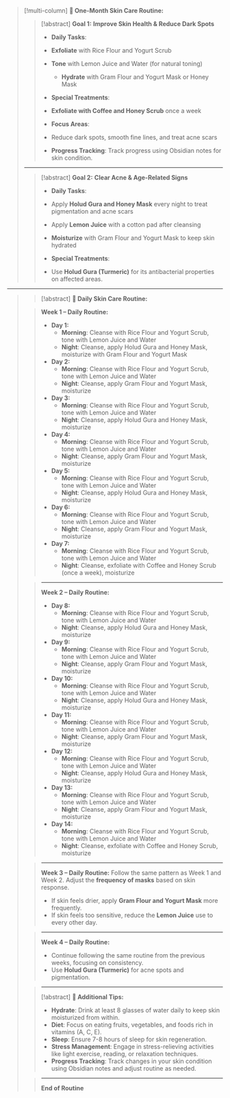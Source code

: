 > [!multi-column] **🧴 One-Month Skin Care Routine:**
>
>> [!abstract] **Goal 1:** **Improve Skin Health & Reduce Dark Spots**
>> - **Daily Tasks**: 
>> 	- **Exfoliate** with Rice Flour and Yogurt Scrub 
>> 	- **Tone** with Lemon Juice and Water (for natural toning)
>> 	  - **Hydrate** with Gram Flour and Yogurt Mask or Honey Mask
>> 	    
>> - **Special Treatments**: 
>> 	- **Exfoliate with Coffee and Honey Scrub** once a week
>> 	  
>> - **Focus Areas**: 
>> 	- Reduce dark spots, smooth fine lines, and treat acne scars
>> 	  
>> - **Progress Tracking**: Track progress using Obsidian notes for skin condition.
>
> ---
> 
>> [!abstract] **Goal 2:** **Clear Acne & Age-Related Signs**
>> - **Daily Tasks**: 
>> 	- Apply **Holud Gura and Honey Mask** every night to treat pigmentation and acne scars
>> 	- Apply **Lemon Juice** with a cotton pad after cleansing
>> 	  
>> - **Moisturize** with Gram Flour and Yogurt Mask to keep skin hydrated
>> - **Special Treatments**:
>> 	- Use **Holud Gura (Turmeric)** for its antibacterial properties on affected areas.

 ---

>> [!abstract] **📅 Daily Skin Care Routine:**
>
>> **Week 1 – Daily Routine:**
>> - **Day 1:**
>>   - **Morning**: Cleanse with Rice Flour and Yogurt Scrub, tone with Lemon Juice and Water
>>   - **Night**: Cleanse, apply Holud Gura and Honey Mask, moisturize with Gram Flour and Yogurt Mask
>> - **Day 2:**
>>   - **Morning**: Cleanse with Rice Flour and Yogurt Scrub, tone with Lemon Juice and Water
>>   - **Night**: Cleanse, apply Gram Flour and Yogurt Mask, moisturize
>> - **Day 3:**
>>   - **Morning**: Cleanse with Rice Flour and Yogurt Scrub, tone with Lemon Juice and Water
>>   - **Night**: Cleanse, apply Holud Gura and Honey Mask, moisturize
>> - **Day 4:**
>>   - **Morning**: Cleanse with Rice Flour and Yogurt Scrub, tone with Lemon Juice and Water
>>   - **Night**: Cleanse, apply Gram Flour and Yogurt Mask, moisturize
>> - **Day 5:**
>>   - **Morning**: Cleanse with Rice Flour and Yogurt Scrub, tone with Lemon Juice and Water
>>   - **Night**: Cleanse, apply Holud Gura and Honey Mask, moisturize
>> - **Day 6:**
>>   - **Morning**: Cleanse with Rice Flour and Yogurt Scrub, tone with Lemon Juice and Water
>>   - **Night**: Cleanse, apply Gram Flour and Yogurt Mask, moisturize
>> - **Day 7:**
>>   - **Morning**: Cleanse with Rice Flour and Yogurt Scrub, tone with Lemon Juice and Water
>>   - **Night**: Cleanse, exfoliate with Coffee and Honey Scrub (once a week), moisturize
>
>> ---
>> **Week 2 – Daily Routine:**
>> - **Day 8:**
>>   - **Morning**: Cleanse with Rice Flour and Yogurt Scrub, tone with Lemon Juice and Water
>>   - **Night**: Cleanse, apply Holud Gura and Honey Mask, moisturize
>> - **Day 9:**
>>   - **Morning**: Cleanse with Rice Flour and Yogurt Scrub, tone with Lemon Juice and Water
>>   - **Night**: Cleanse, apply Gram Flour and Yogurt Mask, moisturize
>> - **Day 10:**
>>   - **Morning**: Cleanse with Rice Flour and Yogurt Scrub, tone with Lemon Juice and Water
>>   - **Night**: Cleanse, apply Holud Gura and Honey Mask, moisturize
>> - **Day 11:**
>>   - **Morning**: Cleanse with Rice Flour and Yogurt Scrub, tone with Lemon Juice and Water
>>   - **Night**: Cleanse, apply Gram Flour and Yogurt Mask, moisturize
>> - **Day 12:**
>>   - **Morning**: Cleanse with Rice Flour and Yogurt Scrub, tone with Lemon Juice and Water
>>   - **Night**: Cleanse, apply Holud Gura and Honey Mask, moisturize
>> - **Day 13:**
>>   - **Morning**: Cleanse with Rice Flour and Yogurt Scrub, tone with Lemon Juice and Water
>>   - **Night**: Cleanse, apply Gram Flour and Yogurt Mask, moisturize
>> - **Day 14:**
>>   - **Morning**: Cleanse with Rice Flour and Yogurt Scrub, tone with Lemon Juice and Water
>>   - **Night**: Cleanse, exfoliate with Coffee and Honey Scrub, moisturize
>
>> ---
>> **Week 3 – Daily Routine:**
>> Follow the same pattern as Week 1 and Week 2. Adjust the **frequency of masks** based on skin response.  
>> - If skin feels drier, apply **Gram Flour and Yogurt Mask** more frequently.  
>> - If skin feels too sensitive, reduce the **Lemon Juice** use to every other day.
>
>> ---
>> **Week 4 – Daily Routine:**
>> - Continue following the same routine from the previous weeks, focusing on consistency.  
>> - Use **Holud Gura (Turmeric)** for acne spots and pigmentation.
>
>> ---
>> [!abstract] **🥗 Additional Tips:**
>> - **Hydrate**: Drink at least 8 glasses of water daily to keep skin moisturized from within.
>> - **Diet**: Focus on eating fruits, vegetables, and foods rich in vitamins (A, C, E).
>> - **Sleep**: Ensure 7-8 hours of sleep for skin regeneration.
>> - **Stress Management**: Engage in stress-relieving activities like light exercise, reading, or relaxation techniques.
>> - **Progress Tracking**: Track changes in your skin condition using Obsidian notes and adjust routine as needed.
>
>> ---
>> **End of Routine**